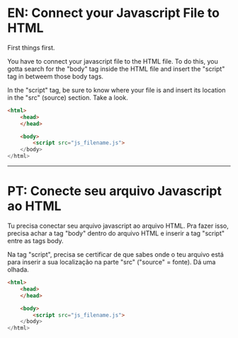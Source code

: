 # EN: Connect your Javascript File to HTML

First things first.

You have to connect your javascript file to the HTML file. To do this, you gotta search for the "body" tag inside the HTML file and insert the "script" tag in betweem those body tags.

In the "script" tag, be sure to know where your file is and insert its location in the "src" (source) section. Take a look.

```html
<html>
    <head>
    </head>

    <body>
        <script src="js_filename.js">
    </body>
</html>
```

---

# PT: Conecte seu arquivo Javascript ao HTML

Tu precisa conectar seu arquivo javascript ao arquivo HTML. Pra fazer isso, precisa achar a tag "body" dentro do arquivo HTML e inserir a tag "script" entre as tags body.

Na tag "script", precisa se certificar de que sabes onde o teu arquivo está para inserir a sua localização na parte "src" ("source" = fonte). Dá uma olhada.

```html
<html>
    <head>
    </head>

    <body>
        <script src="js_filename.js">
    </body>
</html>
```
